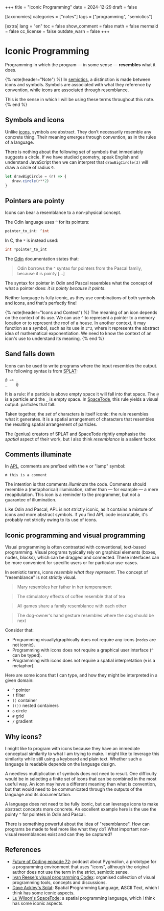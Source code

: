 +++
title = "Iconic Programming"
date = 2024-12-29
draft = false

[taxonomies]
categories = ["notes"]
tags = ["programming", "semiotics"]

[extra]
lang = "en"
toc = false
show_comment = false
math = false
mermaid = false
cc_license = false
outdate_warn = false
+++

# Iconic Programming

Programming in which the program — in some sense — **resembles** what it does.

{% note(header="Note") %} 
In [semiotics](https://en.wikipedia.org/wiki/Semiotics), a distinction is made
between icons and symbols. Symbols are associated with what they reference by
convention, while icons are associated through resemblance.

This is the sense in which I will be using these terms throughout this note.
{% end %}

## Symbols and icons

Unlike
[icons](https://en.wikipedia.org/wiki/Semiotic_theory_of_Charles_Sanders_Peirce#II._Icon,_index,_symbol),
symbols are abstract. They don't necessarily resemble any concrete thing. Their
meaning emerges through convention, as in the rules of a language.

There is nothing about the following set of symbols that immediately suggests a
circle. If we have studied geometry, speak English and understand JavaScript
then we can interpret that `drawBigCircle(3)` will draw a circle of radius `9`.

```js
let drawBigCircle = (r) => {
   draw.circle(r**2)
}
```

## Pointers are pointy

Icons can bear a resemblance to a non-physical concept.

The Odin language uses `^` for its pointers:

```c
pointer_to_int: ^int
```

In C, the `*` is instead used:

```c
int *pointer_to_int
```

The [Odin](https://odin-lang.org/) documentation states that:

> Odin borrows the ^ syntax for pointers from the Pascal family, because it is pointy [...]

The syntax for pointer in Odin and Pascal resembles what the concept of what a
pointer does: _it is pointy because it points_.

Neither language is fully iconic, as they use combinations of both symbols and
icons, and that's perfectly fine!

{% note(header="Icons and Context") %} 
The meaning of an icon depends on the context of its use. We can use `^` to
represent a pointer to a memory location or to represent the roof of a house.
In another context, it may function as a symbol, such as its use in `2^3`,
where it represents the abstract idea of mathematical exponentiation.
We need to know the context of an icon's use to understand its meaning.
{% end %}

## Sand falls down

Icons can be used to write programs where the input resembles the output.
The following syntax is from [SPLAT](https://github.com/DaveAckley/SPLAT/):

```go
@ => _
_    @
```

It is a rule: if a particle is above empty space it will fall into that space.
The `@` is a particle and the `_` is empty space. In
[SpaceTode](https://github.com/TodePond/SpaceTode), this rule yields a visual
output: particles that fall.

Taken together, the *set* of characters is itself iconic: the rule resembles
what it generates. It is a spatial arrangement of characters that resembles the
resulting spatial arrangement of particles.

The (genius) creators of SPLAT and SpaceTode rightly emphasise the _spatial_
aspect of their work, but I also think _resemblance_ is a salient factor.

## Comments illuminate

In [APL](https://en.wikipedia.org/wiki/APL_(programming_language)), comments
are prefixed with the `⍝` or "lamp" symbol:

```apl
⍝ this is a comment
```

The intention is that comments _illuminate_ the code. Comments should resemble
a (metaphorical) illumination, rather than — for example — a mere recapitulation.
This icon is a reminder to the programmer, but not a guarantee of illumination.

Like Odin and Pascal, APL is not strictly iconic, as it contains a mixture of
icons and more abstract symbols. If you find APL code inscrutable, it's probably not
strictly owing to its use of icons.

## Iconic programming and visual programming

Visual programming is often contrasted with conventional, text-based
programming. Visual programs typically rely on graphical elements (boxes,
nodes, blocks), which can be dragged and connected. These interfaces can be
more convenient for specific users or for particular use-cases.

In semiotic terms, icons _resemble what they represent_.
The concept of "resemblance" is not strictly visual.

> Mary resembles her father in her temperament

> The stimulatory effects of coffee resemble that of tea

> All games share a family resemblance with each other

> The dog-owner's hand gesture resembles where the dog should be next

Consider that:

* Programming visually/graphically does not require any icons (`nodes` are not iconic).
* Programming with icons does not require a graphical user interface (`^` can be typed).
* Programming with icons does not require a spatial interpretation (`⍝` is a metaphor).

Here are some icons that I can type, and how they might be interpreted in a given domain:

* `^` pointer
* `!` filter
* `()` container
* `(())` nested containers
* `o` circle
* `#` grid
* `/` gradient

## Why icons?

I might like to program with icons because they have an immediate conceptual
similarity to what I am trying to make. I might like to leverage this
similarity while still using a keyboard and plain text.
Whether such a language is readable depends on the language design.

A needless multiplication of symbols does not need to result. One difficulty
would be in selecting a finite set of icons that can be combined in the most
useful way. An icon may have a different meaning than what is convention, but
that would need to be communicated through the outputs of the language and its
documentation.

A language does not need to be fully iconic, but can leverage icons to make
abstract concepts more concrete. An excellent example here is the use the
pointy `^` for pointers in Odin and Pascal.

There is something powerful about the idea of "resemblance".
How can programs be made to feel more like what they do?
What important non-visual resemblances exist and can they be captured?

## References

* [Future of Coding episode 72](https://futureofcoding.org/episodes/072.html):
podcast about Pygmalion, a prototype for a programming environment that uses
"icons", although the original author does not use the term in the strict,
semiotic sense.
* [Ivan Reese's visual programming
Codex](https://github.com/ivanreese/visual-programming-codex): organised
collection of visual programming tools, concepts and discussions.
* [Dave Ackley's Splat](https://github.com/DaveAckley/SPLAT/): **S**patial
**P**rogramming **L**anguage, **A**SCII **T**ext, which I think has some
iconic aspects.
* [Lu Wilson's SpaceTode](https://github.com/TodePond/SpaceTode): a spatial
programming language, which I think has some iconic aspects.
